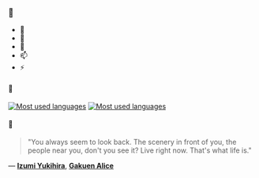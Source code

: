 ### 👋

- 🔭
- 🌱
- 💬
- 📫
- ⚡

#### 🧏

[![Most used languages](https://github-readme-stats-aynah.vercel.app/api/top-langs/?username=aynh&theme=solarized-dark&langs_count=6&layout=compact&hide_title=true)](https://github.com/anuraghazra/github-readme-stats#gh-dark-mode-only)
[![Most used languages](https://github-readme-stats-aynah.vercel.app/api/top-langs/?username=aynh&theme=solarized-light&langs_count=6&layout=compact&hide_title=true)](https://github.com/anuraghazra/github-readme-stats#gh-light-mode-only)

#### 💬

> "You always seem to look back. The scenery in front of you, the people near you, don't you see it? Live right now. That's what life is."

&mdash; [**Izumi Yukihira**](https://myanimelist.net/character.php?q=Izumi%20Yukihira&cat=character), [**Gakuen Alice**](https://myanimelist.net/search/all?q=Gakuen%20Alice&cat=all)
